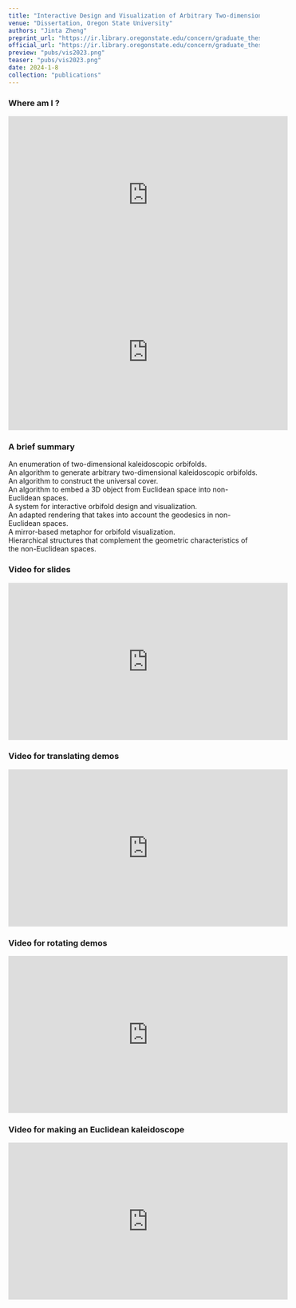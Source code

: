 ```yaml
---
title: "Interactive Design and Visualization of Arbitrary Two-dimensional Non-Euclidean Kaleidoscopic Orbifolds"
venue: "Dissertation, Oregon State University"
authors: "Jinta Zheng"
preprint_url: "https://ir.library.oregonstate.edu/concern/graduate_thesis_or_dissertations/5425kk55c"
official_url: "https://ir.library.oregonstate.edu/concern/graduate_thesis_or_dissertations/5425kk55c"
preview: "pubs/vis2023.png"
teaser: "pubs/vis2023.png"
date: 2024-1-8
collection: "publications"
--- 
```

### Where am I ?
<iframe width="560" height="315" src="https://www.youtube.com/embed/549peSMNue4?si=fH3IMu2TOqlRu32u" title="YouTube video player" frameborder="0" allow="accelerometer; autoplay; clipboard-write; encrypted-media; gyroscope; picture-in-picture; web-share" allowfullscreen></iframe>

<iframe width="560" height="315" src="https://www.youtube.com/embed/QW-BpRdRTII?si=9zACXuGVvGZpIhKV" title="YouTube video player" frameborder="0" allow="accelerometer; autoplay; clipboard-write; encrypted-media; gyroscope; picture-in-picture; web-share" allowfullscreen></iframe>

### A brief summary
An enumeration of two-dimensional kaleidoscopic orbifolds.    
An algorithm to generate arbitrary two-dimensional kaleidoscopic orbifolds.    
An algorithm to construct the universal cover.    
An algorithm to embed a 3D object from Euclidean space into non-Euclidean spaces.    
A system for interactive orbifold design and visualization.    
An adapted rendering that takes into account the geodesics in non-Euclidean spaces.    
A mirror-based metaphor for orbifold visualization.    
Hierarchical structures that complement the geometric characteristics of the non-Euclidean spaces.    

### Video for slides

<iframe width="560" height="315" src="https://www.youtube.com/embed/USVgh4NENbo?si=NlgI2VJC55L5tKxD" title="YouTube video player" frameborder="0" allow="accelerometer; autoplay; clipboard-write; encrypted-media; gyroscope; picture-in-picture; web-share" allowfullscreen></iframe>

### Video for translating demos

<iframe width="560" height="315" src="https://www.youtube.com/embed/eWOfn9Y2u7c?si=Fh_I_2RH_vgYo6Co" title="YouTube video player" frameborder="0" allow="accelerometer; autoplay; clipboard-write; encrypted-media; gyroscope; picture-in-picture; web-share" allowfullscreen></iframe>

### Video for rotating demos

<iframe width="560" height="315" src="https://www.youtube.com/embed/mLscxSEncZ8?si=KDSFRThntuskphtk" title="YouTube video player" frameborder="0" allow="accelerometer; autoplay; clipboard-write; encrypted-media; gyroscope; picture-in-picture; web-share" allowfullscreen></iframe>

### Video for making an Euclidean kaleidoscope

<iframe width="560" height="315" src="https://www.youtube.com/embed/yShrIOj34r0?si=bPxTrxmigA7CY4wF" title="YouTube video player" frameborder="0" allow="accelerometer; autoplay; clipboard-write; encrypted-media; gyroscope; picture-in-picture; web-share" allowfullscreen></iframe>